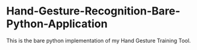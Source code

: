 # Hand-Gesture-Recognition-Bare-Python-Application
This is the bare python implementation of my Hand Gesture Training Tool.
